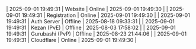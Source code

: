 | 2025-09-01 19:49:31 | Website | Online | 2025-09-01 19:49:30 |
| 2025-09-01 19:49:31 | Registration | Online | 2025-09-01 19:49:30 |
| 2025-09-01 19:49:31 | Auth Server | Offline | 2025-08-18 09:33:31 |
| 2025-09-01 19:49:31 | Kezan (PvE) | Offline | 2025-08-03 17:58:02 |
| 2025-09-01 19:49:31 | Gurubashi (PvP) | Offline | 2025-08-23 21:44:06 |
| 2025-09-01 19:49:31 | Cloudflare | Online | 2025-09-01 19:49:30 |
